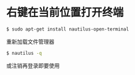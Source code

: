 # 右键在当前位置打开终端

```bash
$ sudo apt-get install nautilus-open-terminal
```

重新加载文件管理器

```bash
$ nautilus -q
```

或注销再登录即要使用
